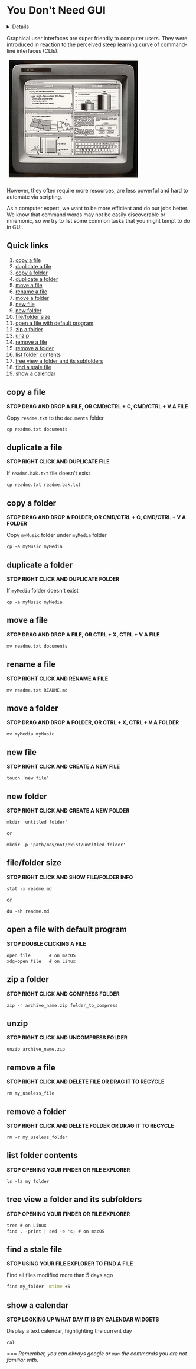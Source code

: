 # You Don't Need GUI

<details>
It's for noobs :)
</details>

Graphical user interfaces are super friendly to computer users. They were introduced in reaction to the perceived steep learning curve of command-line interfaces (CLIs).

![Xerox Star 8010 workstations](./Xerox_Star_8010_workstations.jpg)

However, they often require more resources, are less powerful and hard to automate via scripting.

As a computer expert, we want to be more efficient and do our jobs better. We know that command words may not be easily discoverable or mnemonic, so we try to list some common tasks that you might tempt to do in GUI.

## Quick links

1. [copy a file](#copyfile)
1. [duplicate a file](#duplicatefile)
1. [copy a folder](#copyfolder)
1. [duplicate a folder](#duplicatefolder)
1. [move a file](#movefile)
1. [rename a file](#renamefile)
1. [move a folder](#movefolder)
1. [new file](#newfile)
1. [new folder](#newfolder)
1. [file/folder size](#filesize)
1. [open a file with default program](#opendefault)
1. [zip a folder](#zipfolder)
1. [unzip](#unzip)
1. [remove a file](#removefile)
1. [remove a folder](#removefolder)
1. [list folder contents](#listfolder)
1. [tree view a folder and its subfolders](#treeview)
1. [find a stale file](#findfile)
1. [show a calendar](#showcal)


## <a id="copyfile"></a>copy a file

**STOP DRAG AND DROP A FILE, OR CMD/CTRL + C, CMD/CTRL + V A FILE**

Copy `readme.txt` to the `documents` folder

```
cp readme.txt documents
```

## <a id="duplicatefile"></a>duplicate a file

**STOP RIGHT CLICK AND DUPLICATE FILE**

If `readme.bak.txt` file doesn't exist

```
cp readme.txt readme.bak.txt
```

## <a id="copyfolder"></a>copy a folder

**STOP DRAG AND DROP A FOLDER, OR CMD/CTRL + C, CMD/CTRL + V A FOLDER**

Copy `myMusic` folder under `myMedia` folder

```
cp -a myMusic myMedia
```

## <a id="duplicatefolder"></a>duplicate a folder

**STOP RIGHT CLICK AND DUPLICATE FOLDER**

If `myMedia` folder doesn't exist

```
cp -a myMusic myMedia
```

## <a id="movefile"></a>move a file

**STOP DRAG AND DROP A FILE, OR CTRL + X, CTRL + V A FILE**

```
mv readme.txt documents
```

## <a id="renamefile"></a>rename a file

**STOP RIGHT CLICK AND RENAME A FILE**

```
mv readme.txt README.md
```

## <a id="movefolder"></a>move a folder

**STOP DRAG AND DROP A FOLDER, OR CTRL + X, CTRL + V A FOLDER**

```
mv myMedia myMusic
```

## <a id="newfile"></a>new file

**STOP RIGHT CLICK AND CREATE A NEW FILE**

```
touch 'new file'
```

## <a id="newfolder"></a>new folder

**STOP RIGHT CLICK AND CREATE A NEW FOLDER**

```
mkdir 'untitled folder'
```

or

```
mkdir -p 'path/may/not/exist/untitled folder'
```

## <a id="filesize"></a>file/folder size

**STOP RIGHT CLICK AND SHOW FILE/FOLDER INFO**

```
stat -x readme.md
```

or

```
du -sh readme.md
```

## <a id="opendefault"></a>open a file with default program

**STOP DOUBLE CLICKING A FILE**

```
open file       # on macOS
xdg-open file   # on Linux
```

## <a id="zipfolder"></a>zip a folder

**STOP RIGHT CLICK AND COMPRESS FOLDER**

```
zip -r archive_name.zip folder_to_compress
```

## <a id="unzip"></a>unzip

**STOP RIGHT CLICK AND UNCOMPRESS FOLDER**

```
unzip archive_name.zip
```

## <a id="removefile"></a>remove a file

**STOP RIGHT CLICK AND DELETE FILE OR DRAG IT TO RECYCLE**

```
rm my_useless_file
```

## <a id="removefolder"></a>remove a folder

**STOP RIGHT CLICK AND DELETE FOLDER OR DRAG IT TO RECYCLE**

```
rm -r my_useless_folder
```

## <a id="listfolder"></a>list folder contents

**STOP OPENING YOUR FINDER OR FILE EXPLORER**

```
ls -la my_folder
```
## <a id="treeview"></a>tree view a folder and its subfolders

**STOP OPENING YOUR FINDER OR FILE EXPLORER**

```
tree # on Linux
find . -print | sed -e 's; # on macOS
```
## <a id="findfile"></a>find a stale file

**STOP USING YOUR FILE EXPLORER TO FIND A FILE**

Find all files modified more than 5 days ago

```bash
find my_folder -mtime +5
```

## <a id="showcal"></a>show a calendar

**STOP LOOKING UP WHAT DAY IT IS BY CALENDAR WIDGETS**

Display a text calendar, highlighting the current day

```
cal
```

===
_Remember, you can always google or `man` the commands you are not familiar with._
